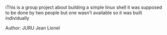 iThis is a group project about building a simple linux shell
it was supposed to be done by two people but one wasn't available 
so it was built individually

Author: JURU Jean Lionel
